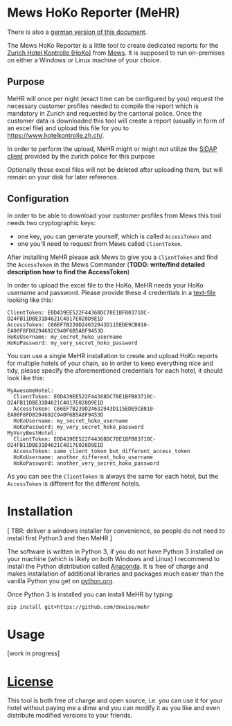 # Mews HoKo Reporter (MeHR)

There is also a [german version of this document](README_de.md).

The Mews HoKo Reporter is a little tool to create dedicated reports for the
[Zurich Hotel Kontrolle (HoKo)](https://www.hotelkontrolle.zh.ch) 
from [Mews](https://www.mewssystems.com/). 
It is supposed to run on-premises on either a Windows or Linux machine of your choice.

## Purpose

MeHR will once per night (exact time can be configured by you)
request the necessary customer profiles needed to compile the report which is
mandatory in Zurich and requested by the cantonal police. Once the customer data is
downloaded this tool will create a report (usually in form of an excel file)
and upload this file for you to <https://www.hotelkontrolle.zh.ch/>. 

In order to perform the upload, MeHR might or might not utilize 
the [SiDAP client](https://www.hotelkontrolle.zh.ch/HoKoDMZ/pages/info.xhtml)
provided by the zurich police for this purpose 

Optionally these excel files will not be deleted after uploading them, but will
remain on your disk for later reference.

## Configuration

In order to be able to download your customer profiles from Mews this tool
needs two cryptographic keys:
 * one key, you can generate yourself, which is called `AccessToken` and
 * one you'll need to request from Mews called `ClientToken`.

After installing MeHR please ask Mews to give you a `ClientToken` and find the
`AccessToken` in the Mews Commander (**TODO: write/find detailed description how to find the AccessToken**)

In order to upload the excel file to the HoKo, MeHR needs your HoKo username and
password. Please provide these 4 credentials in a [text-file](explain_windows_people_what_a_textfile_is)
looking like this:
```
ClientToken: E0D439EE522F44368DC78E1BFB03710C-D24FB11DBE31D4621C4817E028D9E1D
AccessToken: C66EF7B239D24632943D115EDE9CB810-EA00F8FD8294692C940F6B5A8F9453D
HoKoUsername: my_secret_hoko_username
HoKoPassword: my_very_secret_hoko_password
```

You can use a single MeHR installation to create and upload HoKo reports
for multiple hotels of your chain, so in order to keep everything nice and tidy, please
specify the aforementioned credentials for each hotel, it should look like this:

```
MyAwesomeHotel:
  ClientToken: E0D439EE522F44368DC78E1BFB03710C-D24FB11DBE31D4621C4817E028D9E1D
  AccessToken: C66EF7B239D24632943D115EDE9CB810-EA00F8FD8294692C940F6B5A8F9453D
  HoKoUsername: my_secret_hoko_username
  HoKoPassword: my_very_secret_hoko_password
MyVeryBestHotel:
  ClientToken: E0D439EE522F44368DC78E1BFB03710C-D24FB11DBE31D4621C4817E028D9E1D
  AccessToken: same_client_token_but_different_access_token
  HoKoUsername: another_different_hoko_username
  HoKoPassword: another_very_secret_hoko_password
```

As you can see the `ClientToken` is always the same for each hotel, but the
`AccessToken` is different for the different hotels.



# Installation

[
TBR: deliver a windows installer for convenience, so people do not need to install
first Python3 and then MeHR
]

The software is written in Python 3, if you do not have Python 3 installed on
your machine (which is likely on both Windows and Linux) I recommend to install
the Python distribution called [Anaconda](https://www.anaconda.com/download).
It is free of charge and makes installation of additional libraries and packages
much easier than the vanilla Python you get on [python.org](https://www.python.org/downloads/).


Once Python 3 is installed you can install MeHR by typing:

    pip install git+https://github.com/dneise/mehr


# Usage

[work in progress]


# [License](LICENSE)

This tool is both free of charge and open source, i.e. you can use it for your
hotel without paying me a dime and you can modify it as you like and even
distribute modified versions to your friends.



